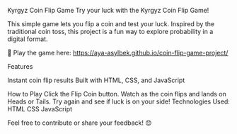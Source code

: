 Kyrgyz Coin Flip Game
Try your luck with the Kyrgyz Coin Flip Game!

This simple game lets you flip a coin and test your luck. Inspired by the traditional coin toss, this project is a fun way to explore probability in a digital format.

🔗 Play the game here: https://aya-asylbek.github.io/coin-flip-game-project/


Features

Instant coin flip results
Built with HTML, CSS, and JavaScript

How to Play
Click the Flip Coin button.
Watch as the coin flips and lands on Heads or Tails.
Try again and see if luck is on your side!
Technologies Used:
HTML
CSS
JavaScript


Feel free to contribute or share your feedback! 😊